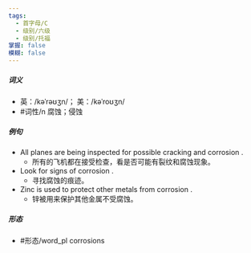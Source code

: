 ```yaml
---
tags:
  - 首字母/C
  - 级别/六级
  - 级别/托福
掌握: false
模糊: false
---
```

##### 词义
- 英：/kəˈrəʊʒn/； 美：/kəˈroʊʒn/
- #词性/n  腐蚀；侵蚀
##### 例句
- All planes are being inspected for possible cracking and corrosion .
	- 所有的飞机都在接受检查，看是否可能有裂纹和腐蚀现象。
- Look for signs of corrosion .
	- 寻找腐蚀的痕迹。
- Zinc is used to protect other metals from corrosion .
	- 锌被用来保护其他金属不受腐蚀。
##### 形态
- #形态/word_pl corrosions
